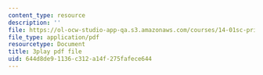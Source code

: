 ```yaml
---
content_type: resource
description: ''
file: https://ol-ocw-studio-app-qa.s3.amazonaws.com/courses/14-01sc-principles-of-microeconomics-fall-2011/644d8de91136c312a14f275fafece644_qRkAq_G_9cs.pdf
file_type: application/pdf
resourcetype: Document
title: 3play pdf file
uid: 644d8de9-1136-c312-a14f-275fafece644
---
```

